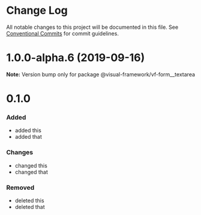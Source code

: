 # Change Log

All notable changes to this project will be documented in this file.
See [Conventional Commits](https://conventionalcommits.org) for commit guidelines.

# 1.0.0-alpha.6 (2019-09-16)

**Note:** Version bump only for package @visual-framework/vf-form__textarea













































































































































# 0.1.0

### Added
- added this
- added that

### Changes

- changed this
- changed that

### Removed

- deleted this
- deleted that
